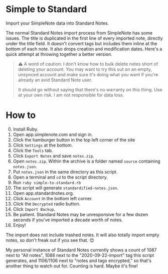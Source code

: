 # Simple to Standard

Import your SimpleNote data into Standard Notes.

The normal Standard Notes import process from SimpleNote has some issues. The title is duplicated in the first line of every imported note, directly under the title field. It doesn't convert tags but includes them inline at the bottom of each note. It also drops creation and modification dates. Here's a quick attempt at throwing together a better version.

> ⚠ A word of caution: I don't know how to bulk delete notes short of deleting your account. You may want to try this out on an empty, unsynced account and make sure it's doing what you want if you're already an avid Standard Note user.
>
> It should go without saying that there's no warranty on this thing. Use at your own risk. I am not responsible for data loss. 

# How to
0. Install Ruby.
1. Open app.simplenote.com and sign in.
2. Click the hamburger button in the top left corner of the site
3. Click `Settings` at the bottom.
4. Click the `Tools` tab.
5. Click `Export Notes` and save `notes.zip`.
6. Open `notes.zip`. Within the archive is a folder named `source` containing `notes.json`.
7. Put `notes.json` in the same directory as this script.
8. Open a terminal and `cd` to the script directory.
9. Run `ruby simple-to-standard.rb` 
10. The script will generate `standardified-notes.json`.
11. Open app.standardnotes.org.
12. Click `Account` in the bottom left corner.
12. Click the `Decrypted` radio button.
13. Click `Import Backup`.
14. Be patient. Standard Notes may be unresponsive for a few dozen seconds if you've imported a decade worth of notes.
15. Enjoy!

The import does not include trashed notes. It will also totally import empty notes, so don't freak out if you see that. 😊

My personal instance of Standard Notes currently shows a count of 1087 next to "All notes", 1088 next to the "2020-09-22-import" tag this script generates, and 1106/1106 next to "notes and tags encrypted," so that's another thing to watch out for. Counting is hard. Maybe it's fine!
